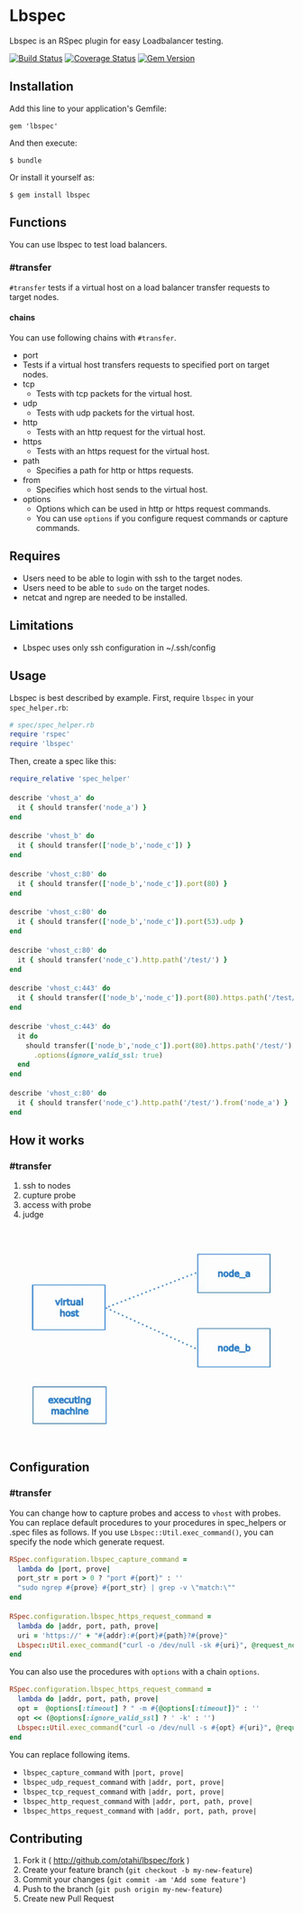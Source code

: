 # Lbspec

Lbspec is an RSpec plugin for easy Loadbalancer testing.

[![Build Status](https://travis-ci.org/otahi/lbspec.png?branch=master)](https://travis-ci.org/otahi/lbspec)
[![Coverage Status](https://coveralls.io/repos/otahi/lbspec/badge.png?branch=master)](https://coveralls.io/r/otahi/lbspec?branch=master)
[![Gem Version](https://badge.fury.io/rb/lbspec.png)](http://badge.fury.io/rb/lbspec)
## Installation

Add this line to your application's Gemfile:

    gem 'lbspec'

And then execute:

    $ bundle

Or install it yourself as:

    $ gem install lbspec

## Functions
You can use lbspec to test load balancers.

### #transfer
`#transfer` tests if a virtual host on a load balancer transfer requests to target nodes.

#### chains
You can use following chains with `#transfer`.

- port
 - Tests if a virtual host transfers requests to specified port on target nodes.
- tcp
  - Tests with tcp packets for the virtual host.
- udp
  - Tests with udp packets for the virtual host.
- http
  - Tests with an http request for the virtual host.
- https
  - Tests with an https request for the virtual host.
- path
  - Specifies a path for http or https requests.
- from
  - Specifies which host sends to the virtual host.
- options
  - Options which can be used in http or https request commands.
  - You can use `options` if you configure request commands or capture commands.

## Requires
* Users need to be able to login with ssh to the target nodes.
* Users need to be able to `sudo` on the target nodes.
* netcat and ngrep are needed to be installed.

## Limitations
* Lbspec uses only ssh configuration in ~/.ssh/config

## Usage

Lbspec is best described by example. First, require `lbspec` in your `spec_helper.rb`:

```ruby
# spec/spec_helper.rb
require 'rspec'
require 'lbspec'
```

Then, create a spec like this:

```ruby
require_relative 'spec_helper'

describe 'vhost_a' do
  it { should transfer('node_a') }
end

describe 'vhost_b' do
  it { should transfer(['node_b','node_c']) }
end

describe 'vhost_c:80' do
  it { should transfer(['node_b','node_c']).port(80) }
end

describe 'vhost_c:80' do
  it { should transfer(['node_b','node_c']).port(53).udp }
end

describe 'vhost_c:80' do
  it { should transfer('node_c').http.path('/test/') }
end

describe 'vhost_c:443' do
  it { should transfer(['node_b','node_c']).port(80).https.path('/test/') }
end

describe 'vhost_c:443' do
  it do
    should transfer(['node_b','node_c']).port(80).https.path('/test/')
      .options(ignore_valid_ssl: true)
  end
end

describe 'vhost_c:80' do
  it { should transfer('node_c').http.path('/test/').from('node_a') }
end

```
## How it works
### #transfer

 1. ssh to nodes
 2. cupture probe
 3. access with probe
 4. judge

![#tranfer works][1]


## Configuration
### #transfer
You can change how to capture probes and access to `vhost` with probes. You can replace default procedures to your procedures in spec_helpers or .spec files as follows. If you use `Lbspec::Util.exec_command()`, you can specify the node which generate request.
```ruby
RSpec.configuration.lbspec_capture_command =
  lambda do |port, prove|
  port_str = port > 0 ? "port #{port}" : ''
  "sudo ngrep #{prove} #{port_str} | grep -v \"match:\""
end

RSpec.configuration.lbspec_https_request_command =
  lambda do |addr, port, path, prove|
  uri = 'https://' + "#{addr}:#{port}#{path}?#{prove}"
  Lbspec::Util.exec_command("curl -o /dev/null -sk #{uri}", @request_node)
end
```
You can also use the procedures with `options` with a chain `options`.
```ruby
RSpec.configuration.lbspec_https_request_command =
  lambda do |addr, port, path, prove|
  opt =  @options[:timeout] ? " -m #{@options[:timeout]}" : ''
  opt << (@options[:ignore_valid_ssl] ? ' -k' : '')
  Lbspec::Util.exec_command("curl -o /dev/null -s #{opt} #{uri}", @request_node)
end
```

You can replace following items.

 - `lbspec_capture_command` with `|port, prove|`
 - `lbspec_udp_request_command` with `|addr, port, prove|`
 - `lbspec_tcp_request_command` with `|addr, port, prove|`
 - `lbspec_http_request_command` with `|addr, port, path, prove|`
 - `lbspec_https_request_command` with `|addr, port, path, prove|`

## Contributing

1. Fork it ( http://github.com/otahi/lbspec/fork )
2. Create your feature branch (`git checkout -b my-new-feature`)
3. Commit your changes (`git commit -am 'Add some feature'`)
4. Push to the branch (`git push origin my-new-feature`)
5. Create new Pull Request


  [1]: images/transfer_overview.gif
